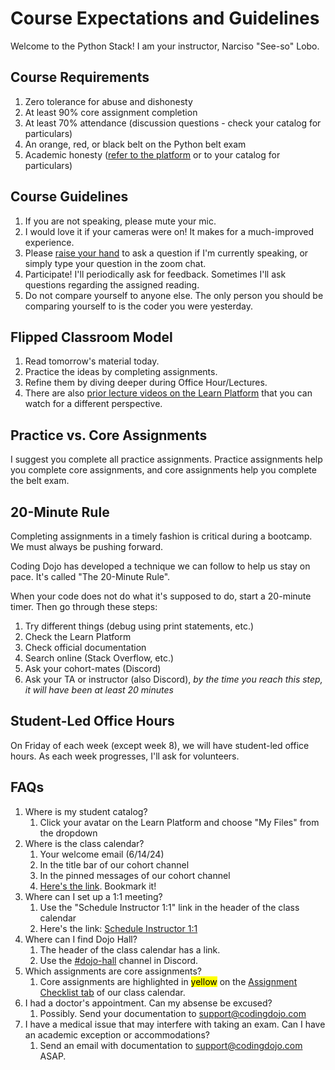 # Course Expectations and Guidelines
Welcome to the Python Stack! I am your instructor, Narciso "See-so" Lobo. 

## Course Requirements
1. Zero tolerance for abuse and dishonesty
2. At least 90% core assignment completion
3. At least 70% attendance (discussion questions - check your catalog for particulars)
4. An orange, red, or black belt on the Python belt exam
5. Academic honesty ([refer to the platform](https://login.codingdojo.com/m/750/7941/59255) or to your catalog for particulars)

## Course Guidelines
1. If you are not speaking, please mute your mic.
2. I would love it if your cameras were on! It makes for a much-improved experience.
3. Please [raise your hand](https://support.zoom.com/hc/en/article?id=zm_kb&sysparm_article=KB0068290) to ask a question if I'm currently speaking, or simply type your question in the zoom chat.
4. Participate! I'll periodically ask for feedback. Sometimes I'll ask questions regarding the assigned reading.
5. Do not compare yourself to anyone else. The only person you should be comparing yourself to is the coder you were yesterday.

## Flipped Classroom Model
1. Read tomorrow's material today.
2. Practice the ideas by completing assignments.
3. Refine them by diving deeper during Office Hour/Lectures.
4. There are also [prior lecture videos on the Learn Platform](https://login.codingdojo.com/m/506/9085/61634) that you can watch for a different perspective.

## Practice vs. Core Assignments
I suggest you complete all practice assignments. Practice assignments help you complete core assignments, and core assignments help you complete the belt exam.

## 20-Minute Rule
Completing assignments in a timely fashion is critical during a bootcamp. We must always be pushing forward.

Coding Dojo has developed a technique we can follow to help us stay on pace. It's called "The 20-Minute Rule".

When your code does not do what it's supposed to do, start a 20-minute timer. Then go through these steps:
1. Try different things (debug using print statements, etc.)
2. Check the Learn Platform
3. Check official documentation
4. Search online (Stack Overflow, etc.)
5. Ask your cohort-mates (Discord)
6. Ask your TA or instructor (also Discord), *by the time you reach this step, it will have been at least 20 minutes*

## Student-Led Office Hours
On Friday of each week (except week 8), we will have student-led office hours. As each week progresses, I'll ask for volunteers.

## FAQs
1. Where is my student catalog?
   1. Click your avatar on the Learn Platform and choose "My Files" from the dropdown
2. Where is the class calendar?
   1. Your welcome email (6/14/24)
   2. In the title bar of our cohort channel
   3. In the pinned messages of our cohort channel
   4. [Here's the link](https://docs.google.com/spreadsheets/d/1JJUoLK3-vhaUjLeT4b3aLzyT4V3Zk1WyByweOLGdzzE/edit#gid=192693065). Bookmark it!
3. Where can I set up a 1:1 meeting?
   1. Use the "Schedule Instructor 1:1" link in the header of the class calendar
   2. Here's the link: [Schedule Instructor 1:1](https://calendly.com/cisocodes/meeting)
4. Where can I find Dojo Hall?
   1. The header of the class calendar has a link.
   2. Use the [#dojo-hall](https://discord.com/channels/738494436467539968/969378747734171729) channel in Discord.
5. Which assignments are core assignments?
   1. Core assignments are highlighted in <mark>yellow</mark> on the [Assignment Checklist tab](https://docs.google.com/spreadsheets/d/1JJUoLK3-vhaUjLeT4b3aLzyT4V3Zk1WyByweOLGdzzE/edit#gid=240014646) of our class calendar.
6. I had a doctor's appointment. Can my absense be excused?
   1. Possibly. Send your documentation to support@codingdojo.com
7. I have a medical issue that may interfere with taking an exam. Can I have an academic exception or accommodations?
   1. Send an email with documentation to support@codingdojo.com ASAP.